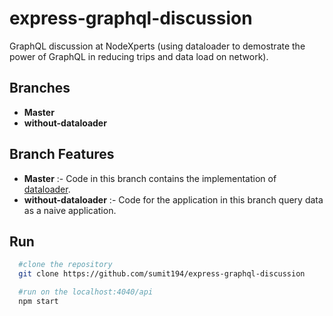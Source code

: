 # express-graphql-discussion

GraphQL discussion at NodeXperts (using dataloader to demostrate the power of GraphQL in reducing trips and data load on network).

  

## Branches

-  **Master**
-  **without-dataloader**

  
## Branch Features

- **Master** :- Code in this branch contains the implementation of [dataloader](https://www.npmjs.com/package/dataloader).
- **without-dataloader** :- Code for the application in this branch query data as a naive application.

## Run
```bash
  #clone the repository
  git clone https://github.com/sumit194/express-graphql-discussion

  #run on the localhost:4040/api
  npm start
```